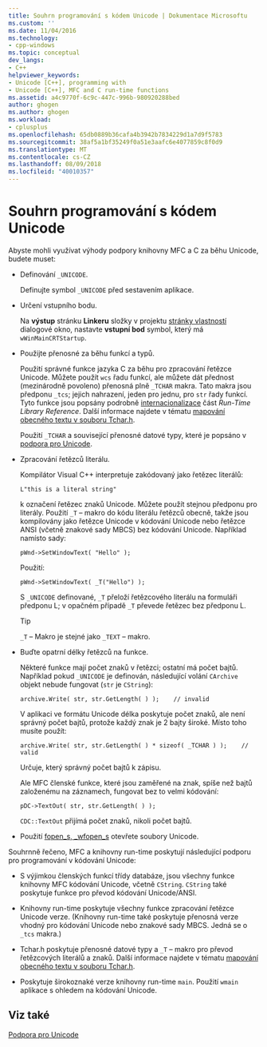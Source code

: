 ```yaml
---
title: Souhrn programování s kódem Unicode | Dokumentace Microsoftu
ms.custom: ''
ms.date: 11/04/2016
ms.technology:
- cpp-windows
ms.topic: conceptual
dev_langs:
- C++
helpviewer_keywords:
- Unicode [C++], programming with
- Unicode [C++], MFC and C run-time functions
ms.assetid: a4c9770f-6c9c-447c-996b-980920288bed
author: ghogen
ms.author: ghogen
ms.workload:
- cplusplus
ms.openlocfilehash: 65db0889b36cafa4b3942b7834229d1a7d9f5783
ms.sourcegitcommit: 38af5a1bf35249f0a51e3aafc6e4077859c8f0d9
ms.translationtype: MT
ms.contentlocale: cs-CZ
ms.lasthandoff: 08/09/2018
ms.locfileid: "40010357"
---
```

# <a name="unicode-programming-summary"></a>Souhrn programování s kódem Unicode
Abyste mohli využívat výhody podpory knihovny MFC a C za běhu Unicode, budete muset:  
  
-   Definování `_UNICODE`.  
  
     Definujte symbol `_UNICODE` před sestavením aplikace.  
  
-   Určení vstupního bodu.  
  
     Na **výstup** stránku **Linkeru** složky v projektu [stránky vlastností](../ide/property-pages-visual-cpp.md) dialogové okno, nastavte **vstupní bod** symbol, který má `wWinMainCRTStartup`.  
  
-   Použijte přenosné za běhu funkcí a typů.  
  
     Použití správné funkce jazyka C za běhu pro zpracování řetězce Unicode. Můžete použít `wcs` řadu funkcí, ale můžete dát přednost (mezinárodně povoleno) přenosná plně `_TCHAR` makra. Tato makra jsou předponu `_tcs`; jejich nahrazení, jeden pro jednu, pro `str` řady funkcí. Tyto funkce jsou popsány podrobně [internacionalizace](../c-runtime-library/internationalization.md) část *Run-Time Library Reference*. Další informace najdete v tématu [mapování obecného textu v souboru Tchar.h](../text/generic-text-mappings-in-tchar-h.md).  
  
     Použití `_TCHAR` a související přenosné datové typy, které je popsáno v [podpora pro Unicode](../text/support-for-unicode.md).  
  
-   Zpracování řetězců literálu.  
  
     Kompilátor Visual C++ interpretuje zakódovaný jako řetězec literálů:  
  
    ```  
    L"this is a literal string"  
    ```  
  
     k označení řetězec znaků Unicode. Můžete použít stejnou předponu pro literály. Použití `_T` – makro do kódu literálu řetězců obecně, takže jsou kompilovány jako řetězce Unicode v kódování Unicode nebo řetězce ANSI (včetně znakové sady MBCS) bez kódování Unicode. Například namísto sady:  
  
    ```  
    pWnd->SetWindowText( "Hello" );  
    ```  
  
     Použití:  
  
    ```  
    pWnd->SetWindowText( _T("Hello") );  
    ```  
  
     S `_UNICODE` definované, `_T` přeloží řetězcového literálu na formuláři předponu L; v opačném případě `_T` převede řetězec bez předponu L.  
  
    > [!TIP]
    >  `_T` – Makro je stejné jako `_TEXT` – makro.  
  
-   Buďte opatrní délky řetězců na funkce.  
  
     Některé funkce mají počet znaků v řetězci; ostatní má počet bajtů. Například pokud `_UNICODE` je definován, následující volání `CArchive` objekt nebude fungovat (`str` je `CString`):  
  
    ```  
    archive.Write( str, str.GetLength( ) );    // invalid  
    ```  
  
     V aplikaci ve formátu Unicode délka poskytuje počet znaků, ale není správný počet bajtů, protože každý znak je 2 bajty široké. Místo toho musíte použít:  
  
    ```  
    archive.Write( str, str.GetLength( ) * sizeof( _TCHAR ) );    // valid  
    ```  
  
     Určuje, který správný počet bajtů k zápisu.  
  
     Ale MFC členské funkce, které jsou zaměřené na znak, spíše než bajtů založenému na záznamech, fungovat bez to velmi kódování:  
  
    ```  
    pDC->TextOut( str, str.GetLength( ) );  
    ```  
  
     `CDC::TextOut` přijímá počet znaků, nikoli počet bajtů.  
  
-   Použití [fopen_s, _wfopen_s](../c-runtime-library/reference/fopen-s-wfopen-s.md) otevřete soubory Unicode.  
  
 Souhrnně řečeno, MFC a knihovny run-time poskytují následující podporu pro programování v kódování Unicode:  
  
-   S výjimkou členských funkcí třídy databáze, jsou všechny funkce knihovny MFC kódování Unicode, včetně `CString`. `CString` také poskytuje funkce pro převod kódování Unicode/ANSI.  
  
-   Knihovny run-time poskytuje všechny funkce zpracování řetězce Unicode verze. (Knihovny run-time také poskytuje přenosná verze vhodný pro kódování Unicode nebo znakové sady MBCS. Jedná se o `_tcs` makra.)  
  
-   Tchar.h poskytuje přenosné datové typy a `_T` – makro pro převod řetězcových literálů a znaků. Další informace najdete v tématu [mapování obecného textu v souboru Tchar.h](../text/generic-text-mappings-in-tchar-h.md).  
  
-   Poskytuje širokoznaké verze knihovny run-time `main`. Použití `wmain` aplikace s ohledem na kódování Unicode.  
  
## <a name="see-also"></a>Viz také  
 [Podpora pro Unicode](../text/support-for-unicode.md)